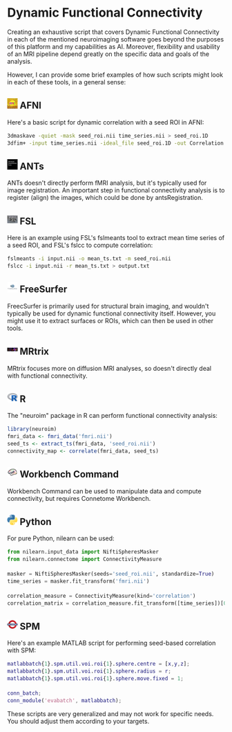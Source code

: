 # Dynamic Functional Connectivity

Creating an exhaustive script that covers Dynamic Functional Connectivity in each of the mentioned neuroimaging software goes beyond the purposes of this platform and my capabilities as AI. Moreover, flexibility and usability of an MRI pipeline depend greatly on the specific data and goals of the analysis. 

However, I can provide some brief examples of how such scripts might look in each of these tools, in a general sense:

## <img src="../icons/afni.png" height="24px" /> AFNI

Here's a basic script for dynamic correlation with a seed ROI in AFNI:

```bash
3dmaskave -quiet -mask seed_roi.nii time_series.nii > seed_roi.1D
3dfim+ -input time_series.nii -ideal_file seed_roi.1D -out Correlation
```

## <img src="../icons/ants.png" height="24px" /> ANTs

ANTs doesn't directly perform fMRI analysis, but it's typically used for image registration. An important step in functional connectivity analysis is to register (align) the images, which could be done by antsRegistration.

## <img src="../icons/fsl.png" height="24px" /> FSL

Here is an example using FSL's fslmeants tool to extract mean time series of a seed ROI, and FSL's fslcc to compute correlation:

```bash
fslmeants -i input.nii -o mean_ts.txt -m seed_roi.nii
fslcc -i input.nii -r mean_ts.txt > output.txt
```

## <img src="../icons/freesurfer.png" height="24px" /> FreeSurfer

FreecSurfer is primarily used for structural brain imaging, and wouldn't typically be used for dynamic functional connectivity itself. However, you might use it to extract surfaces or ROIs, which can then be used in other tools.

## <img src="../icons/mrtrix.png" height="24px" /> MRtrix

MRtrix focuses more on diffusion MRI analyses, so doesn't directly deal with functional connectivity.

## <img src="../icons/r.png" height="24px" /> R

The "neuroim" package in R can perform functional connectivity analysis:

```r
library(neuroim)
fmri_data <- fmri_data('fmri.nii')
seed_ts <- extract_ts(fmri_data, 'seed_roi.nii')
connectivity_map <- correlate(fmri_data, seed_ts)
```
   
## <img src="../icons/workbench_command.png" height="24px" /> Workbench Command

Workbench Command can be used to manipulate data and compute connectivity, but requires Connetome Workbench.

## <img src="../icons/python.png" height="24px" /> Python

For pure Python, nilearn can be used:

```python
from nilearn.input_data import NiftiSpheresMasker
from nilearn.connectome import ConnectivityMeasure

masker = NiftiSpheresMasker(seeds='seed_roi.nii', standardize=True)
time_series = masker.fit_transform('fmri.nii')

correlation_measure = ConnectivityMeasure(kind='correlation')
correlation_matrix = correlation_measure.fit_transform([time_series])[0]
```

## <img src="../icons/spm.png" height="24px" /> SPM

Here's an example MATLAB script for performing seed-based correlation with SPM:

```matlab
matlabbatch{1}.spm.util.voi.roi{1}.sphere.centre = [x,y,z];
matlabbatch{1}.spm.util.voi.roi{1}.sphere.radius = r;
matlabbatch{1}.spm.util.voi.roi{1}.sphere.move.fixed = 1;

conn_batch;
conn_module('evabatch', matlabbatch);
```

These scripts are very generalized and may not work for specific needs. You should adjust them according to your targets.